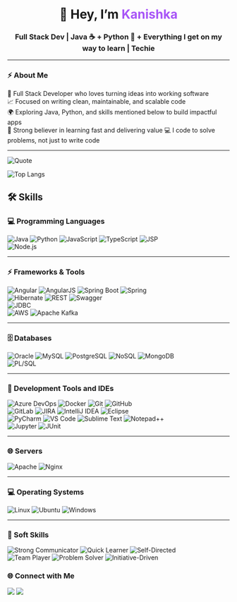 <!-- Banner -->
<h1 align="center">👋 Hey, I’m <span style="color:#a855f7">Kanishka</span></h1>
<h3 align="center">Full Stack Dev | Java ☕ + Python 🐍 + Everything I get on my way to learn | Techie</h3>

---

### ⚡ About Me
🔧 Full Stack Developer who loves turning ideas into working software  
📈 Focused on writing clean, maintainable, and scalable code  
🌍 Exploring Java, Python, and skills mentioned below to build impactful apps  
🚀 Strong believer in learning fast and delivering value
💻 I code to solve problems, not just to write code

---

![Quote](https://quotes-github-readme.vercel.app/api?type=horizontal&theme=dracula)

![Top Langs](https://github-readme-stats.vercel.app/api/top-langs/?username=Kanishkashukla&layout=compact&theme=radical)

## 🛠️ Skills

### 💻 Programming Languages  
![Java](https://img.shields.io/badge/Java-8+-red?style=for-the-badge&logo=openjdk&logoColor=white) 
![Python](https://img.shields.io/badge/Python-3+-3776AB?style=for-the-badge&logo=python&logoColor=white) 
![JavaScript](https://img.shields.io/badge/JavaScript-ES6+-F7DF1E?style=for-the-badge&logo=javascript&logoColor=black) 
![TypeScript](https://img.shields.io/badge/TypeScript-5+-3178C6?style=for-the-badge&logo=typescript&logoColor=white) 
![JSP](https://img.shields.io/badge/JSP-007396?style=for-the-badge&logo=java&logoColor=white)  
![Node.js](https://img.shields.io/badge/Node.js-339933?style=for-the-badge&logo=nodedotjs&logoColor=white)  

---

### ⚡ Frameworks & Tools  
![Angular](https://img.shields.io/badge/Angular-15+-DD0031?style=for-the-badge&logo=angular&logoColor=white) 
![AngularJS](https://img.shields.io/badge/AngularJS-E23237?style=for-the-badge&logo=angularjs&logoColor=white) 
![Spring Boot](https://img.shields.io/badge/Spring%20Boot-3+-6DB33F?style=for-the-badge&logo=springboot&logoColor=white) 
![Spring](https://img.shields.io/badge/Spring-5+-6DB33F?style=for-the-badge&logo=spring&logoColor=white)  
![Hibernate](https://img.shields.io/badge/Hibernate-59666C?style=for-the-badge&logo=hibernate&logoColor=white) 
![REST](https://img.shields.io/badge/REST-02569B?style=for-the-badge&logo=rest&logoColor=white) 
![Swagger](https://img.shields.io/badge/Swagger-85EA2D?style=for-the-badge&logo=swagger&logoColor=black)  
![JDBC](https://img.shields.io/badge/JDBC-007396?style=for-the-badge&logo=java&logoColor=white)  
![AWS](https://img.shields.io/badge/AWS-232F3E?style=for-the-badge&logo=amazonaws&logoColor=white) 
![Apache Kafka](https://img.shields.io/badge/Kafka-231F20?style=for-the-badge&logo=apachekafka&logoColor=white)  

---

### 🗄️ Databases  
![Oracle](https://img.shields.io/badge/Oracle-F80000?style=for-the-badge&logo=oracle&logoColor=white) 
![MySQL](https://img.shields.io/badge/MySQL-4479A1?style=for-the-badge&logo=mysql&logoColor=white) 
![PostgreSQL](https://img.shields.io/badge/PostgreSQL-4169E1?style=for-the-badge&logo=postgresql&logoColor=white) 
![NoSQL](https://img.shields.io/badge/NoSQL-005571?style=for-the-badge&logo=mongodb&logoColor=white) 
![MongoDB](https://img.shields.io/badge/MongoDB-47A248?style=for-the-badge&logo=mongodb&logoColor=white)  
![PL/SQL](https://img.shields.io/badge/PLSQL-F80000?style=for-the-badge&logo=oracle&logoColor=white)  

---

### 🔧 Development Tools and IDEs
![Azure DevOps](https://img.shields.io/badge/Azure_DevOps-0078D7?style=for-the-badge&logo=azuredevops&logoColor=white) 
![Docker](https://img.shields.io/badge/Docker-2496ED?style=for-the-badge&logo=docker&logoColor=white) 
![Git](https://img.shields.io/badge/Git-F05032?style=for-the-badge&logo=git&logoColor=white) 
![GitHub](https://img.shields.io/badge/GitHub-181717?style=for-the-badge&logo=github&logoColor=white)  
![GitLab](https://img.shields.io/badge/GitLab-FC6D26?style=for-the-badge&logo=gitlab&logoColor=white) 
![JIRA](https://img.shields.io/badge/JIRA-0052CC?style=for-the-badge&logo=jira&logoColor=white) 
![IntelliJ IDEA](https://img.shields.io/badge/IntelliJ-000000?style=for-the-badge&logo=intellijidea&logoColor=white) 
![Eclipse](https://img.shields.io/badge/Eclipse-2C2255?style=for-the-badge&logo=eclipseide&logoColor=white)  
![PyCharm](https://img.shields.io/badge/PyCharm-000000?style=for-the-badge&logo=pycharm&logoColor=white) 
![VS Code](https://img.shields.io/badge/VS%20Code-007ACC?style=for-the-badge&logo=visualstudiocode&logoColor=white) 
![Sublime Text](https://img.shields.io/badge/Sublime_Text-FF9800?style=for-the-badge&logo=sublimetext&logoColor=white) 
![Notepad++](https://img.shields.io/badge/Notepad++-90E59A?style=for-the-badge&logo=notepadplusplus&logoColor=black)  
![Jupyter](https://img.shields.io/badge/Jupyter-F37626?style=for-the-badge&logo=jupyter&logoColor=white) 
![JUnit](https://img.shields.io/badge/JUnit-25A162?style=for-the-badge&logo=junit5&logoColor=white)  

---
### 🌐 Servers  
![Apache](https://img.shields.io/badge/Apache-D22128?style=for-the-badge&logo=apache&logoColor=white) 
![Nginx](https://img.shields.io/badge/Nginx-009639?style=for-the-badge&logo=nginx&logoColor=white)  

---

### 💻 Operating Systems  
![Linux](https://img.shields.io/badge/Linux-FCC624?style=for-the-badge&logo=linux&logoColor=black) 
![Ubuntu](https://img.shields.io/badge/Ubuntu-E95420?style=for-the-badge&logo=ubuntu&logoColor=white) 
![Windows](https://img.shields.io/badge/Windows-0078D6?style=for-the-badge&logo=windows&logoColor=white)  

---

### 🤝 Soft Skills  
![Strong Communicator](https://img.shields.io/badge/Strong_Communicator-0A66C2?style=for-the-badge&logoColor=white) 
![Quick Learner](https://img.shields.io/badge/Quick_Learner-FF6F00?style=for-the-badge&logoColor=white) 
![Self-Directed](https://img.shields.io/badge/Self_Directed-4CAF50?style=for-the-badge&logoColor=white)  
![Team Player](https://img.shields.io/badge/Team_Player-2196F3?style=for-the-badge&logoColor=white) 
![Problem Solver](https://img.shields.io/badge/Problem_Solver-9C27B0?style=for-the-badge&logoColor=white) 
![Initiative-Driven](https://img.shields.io/badge/Initiative_Driven-FF5722?style=for-the-badge&logoColor=white)  

### 🌐 Connect with Me
<p align="left">
  <a href="https://www.linkedin.com/in/kanishkashukla25/" target="_blank"><img src="https://img.shields.io/badge/LinkedIn-%230A66C2.svg?&style=for-the-badge&logo=linkedin&logoColor=white"/></a>
  <a href="mailto:kanishkashukla1199@gmail.com">
  <img src="https://img.shields.io/badge/Gmail-D14836?style=for-the-badge&logo=gmail&logoColor=white" />
</a>
</p>
